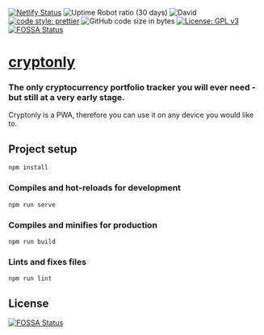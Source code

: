 [![Netlify Status](https://api.netlify.com/api/v1/badges/6cc71d32-aa62-4970-bf47-33da45f3f1bb/deploy-status)](https://app.netlify.com/sites/cryptonly/deploys)
![Uptime Robot ratio (30 days)](https://img.shields.io/uptimerobot/ratio/m782026813-4a24ef8b143c70d5e3b02fbb.svg)
![David](https://img.shields.io/david/suits-at/cryptonly.svg)
[![code style: prettier](https://img.shields.io/badge/code_style-prettier-ff69b4.svg?style=flat-square)](https://github.com/prettier/prettier)
![GitHub code size in bytes](https://img.shields.io/github/languages/code-size/suits-at/cryptonly.svg)
[![License: GPL v3](https://img.shields.io/badge/License-GPLv3-blue.svg)](https://www.gnu.org/licenses/gpl-3.0) [![FOSSA Status](https://app.fossa.io/api/projects/git%2Bgithub.com%2Fsuits-at%2Fcryptonly.svg?type=shield)](https://app.fossa.io/projects/git%2Bgithub.com%2Fsuits-at%2Fcryptonly?ref=badge_shield)


# [cryptonly](https://cryptonly.suits.at)

### The only cryptocurrency portfolio tracker you will ever need - but still at a very early stage. 

Cryptonly is a PWA, therefore you can use it on any device you would like to.

## Project setup
```
npm install
```

### Compiles and hot-reloads for development
```
npm run serve
```

### Compiles and minifies for production
```
npm run build
```

### Lints and fixes files
```
npm run lint
```


## License
[![FOSSA Status](https://app.fossa.io/api/projects/git%2Bgithub.com%2Fsuits-at%2Fcryptonly.svg?type=large)](https://app.fossa.io/projects/git%2Bgithub.com%2Fsuits-at%2Fcryptonly?ref=badge_large)